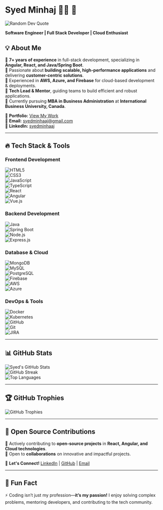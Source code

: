# Syed Minhaj 👨‍💻 🚀  

![Random Dev Quote](https://quotes-github-readme.vercel.app/api?type=horizontal&theme=radical)  

**Software Engineer | Full Stack Developer | Cloud Enthusiast**  

## 💡 About Me  
🔹 **7+ years of experience** in full-stack development, specializing in **Angular, React, and Java/Spring Boot**.  
🔹 Passionate about **building scalable, high-performance applications** and delivering **customer-centric solutions**.  
🔹 Experienced in **AWS, Azure, and Firebase** for cloud-based development & deployments.  
🔹 **Tech Lead & Mentor**, guiding teams to build efficient and robust applications.  
🔹 Currently pursuing **MBA in Business Administration** at **International Business University, Canada**.  

📌 **Portfolio:** [View My Work](https://main.d329vn699owsnq.amplifyapp.com/home)  
📧 **Email:** [syedminhaaj@gmail.com](mailto:syedminhaaj@gmail.com)  
💼 **LinkedIn:** [syedminhaaj](https://linkedin.com/in/syedminhaaj/)  

---  

## 🔥 Tech Stack & Tools  

### **Frontend Development**  
![HTML5](https://img.shields.io/badge/html5-%23E34F26.svg?style=for-the-badge&logo=html5&logoColor=white)  
![CSS3](https://img.shields.io/badge/css3-%231572B6.svg?style=for-the-badge&logo=css3&logoColor=white)  
![JavaScript](https://img.shields.io/badge/javascript-%23F7DF1E.svg?style=for-the-badge&logo=javascript&logoColor=black)  
![TypeScript](https://img.shields.io/badge/typescript-%23007ACC.svg?style=for-the-badge&logo=typescript&logoColor=white)  
![React](https://img.shields.io/badge/react-%2320232a.svg?style=for-the-badge&logo=react&logoColor=%2361DAFB)  
![Angular](https://img.shields.io/badge/angular-%23DD0031.svg?style=for-the-badge&logo=angular&logoColor=white)  
![Vue.js](https://img.shields.io/badge/vuejs-%2335495e.svg?style=for-the-badge&logo=vue.js&logoColor=%234FC08D)  

### **Backend Development**  
![Java](https://img.shields.io/badge/java-%23ED8B00.svg?style=for-the-badge&logo=openjdk&logoColor=white)  
![Spring Boot](https://img.shields.io/badge/springboot-%236DB33F.svg?style=for-the-badge&logo=spring&logoColor=white)  
![Node.js](https://img.shields.io/badge/node.js-6DA55F?style=for-the-badge&logo=node.js&logoColor=white)  
![Express.js](https://img.shields.io/badge/express.js-%23404d59.svg?style=for-the-badge&logo=express&logoColor=%2361DAFB)  

### **Database & Cloud**  
![MongoDB](https://img.shields.io/badge/mongodb-%2347A248.svg?style=for-the-badge&logo=mongodb&logoColor=white)  
![MySQL](https://img.shields.io/badge/mysql-%2300f.svg?style=for-the-badge&logo=mysql&logoColor=white)  
![PostgreSQL](https://img.shields.io/badge/postgresql-%23316192.svg?style=for-the-badge&logo=postgresql&logoColor=white)  
![Firebase](https://img.shields.io/badge/firebase-%23039BE5.svg?style=for-the-badge&logo=firebase)  
![AWS](https://img.shields.io/badge/aws-%23FF9900.svg?style=for-the-badge&logo=amazon-aws&logoColor=white)  
![Azure](https://img.shields.io/badge/azure-%230072C6.svg?style=for-the-badge&logo=microsoft-azure&logoColor=white)  

### **DevOps & Tools**  
![Docker](https://img.shields.io/badge/docker-%230db7ed.svg?style=for-the-badge&logo=docker&logoColor=white)  
![Kubernetes](https://img.shields.io/badge/kubernetes-%23326CE5.svg?style=for-the-badge&logo=kubernetes&logoColor=white)  
![GitHub](https://img.shields.io/badge/github-%23121011.svg?style=for-the-badge&logo=github&logoColor=white)  
![Git](https://img.shields.io/badge/git-%23F05032.svg?style=for-the-badge&logo=git&logoColor=white)  
![JIRA](https://img.shields.io/badge/jira-%230052CC.svg?style=for-the-badge&logo=jira&logoColor=white)  

---

## 📊 GitHub Stats  
![Syed's GitHub Stats](https://github-readme-stats.vercel.app/api?username=syedminhaaj&theme=radical&hide_border=false&include_all_commits=true&count_private=true)  
![GitHub Streak](https://github-readme-streak-stats.herokuapp.com/?user=syedminhaaj&theme=radical&hide_border=false)  
![Top Languages](https://github-readme-stats.vercel.app/api/top-langs/?username=syedminhaaj&theme=radical&hide_border=false&layout=compact)  

---

## 🏆 GitHub Trophies  
![GitHub Trophies](https://github-profile-trophy.vercel.app/?username=syedminhaaj&theme=radical&no-frame=false&no-bg=true&margin-w=4)  

---

## 🎯 Open Source Contributions  
🔹 Actively contributing to **open-source projects** in **React, Angular, and Cloud technologies**.  
🔹 Open to **collaborations** on innovative and impactful projects.  

🔗 **Let's Connect!** [LinkedIn](https://linkedin.com/in/syedminhaaj/) | [GitHub](https://github.com/syedminhaaj) | [Email](mailto:syedminhaaj@gmail.com)  

---

## 🚀 Fun Fact  
⚡ Coding isn’t just my profession—**it’s my passion!** I enjoy solving complex problems, mentoring developers, and contributing to the tech community.  
